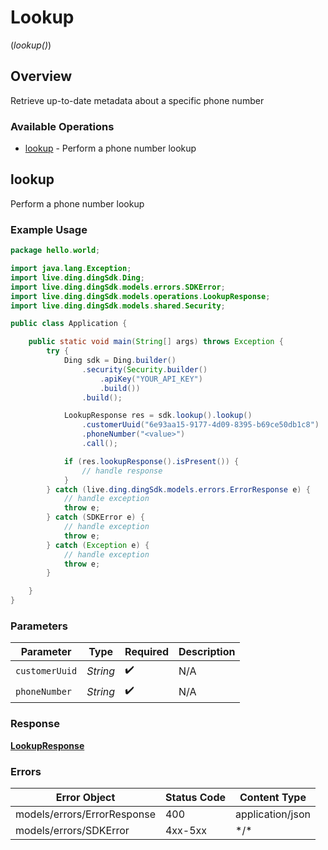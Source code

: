 # Lookup
(*lookup()*)

## Overview

Retrieve up-to-date metadata about a specific phone number

### Available Operations

* [lookup](#lookup) - Perform a phone number lookup

## lookup

Perform a phone number lookup

### Example Usage

```java
package hello.world;

import java.lang.Exception;
import live.ding.dingSdk.Ding;
import live.ding.dingSdk.models.errors.SDKError;
import live.ding.dingSdk.models.operations.LookupResponse;
import live.ding.dingSdk.models.shared.Security;

public class Application {

    public static void main(String[] args) throws Exception {
        try {
            Ding sdk = Ding.builder()
                .security(Security.builder()
                    .apiKey("YOUR_API_KEY")
                    .build())
                .build();

            LookupResponse res = sdk.lookup().lookup()
                .customerUuid("6e93aa15-9177-4d09-8395-b69ce50db1c8")
                .phoneNumber("<value>")
                .call();

            if (res.lookupResponse().isPresent()) {
                // handle response
            }
        } catch (live.ding.dingSdk.models.errors.ErrorResponse e) {
            // handle exception
            throw e;
        } catch (SDKError e) {
            // handle exception
            throw e;
        } catch (Exception e) {
            // handle exception
            throw e;
        }

    }
}
```

### Parameters

| Parameter          | Type               | Required           | Description        |
| ------------------ | ------------------ | ------------------ | ------------------ |
| `customerUuid`     | *String*           | :heavy_check_mark: | N/A                |
| `phoneNumber`      | *String*           | :heavy_check_mark: | N/A                |


### Response

**[LookupResponse](../../models/operations/LookupResponse.md)**
### Errors

| Error Object                | Status Code                 | Content Type                |
| --------------------------- | --------------------------- | --------------------------- |
| models/errors/ErrorResponse | 400                         | application/json            |
| models/errors/SDKError      | 4xx-5xx                     | \*\/*                       |
